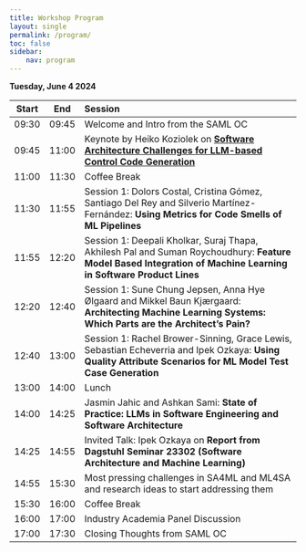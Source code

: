 ```yaml
---
title: Workshop Program
layout: single
permalink: /program/
toc: false
sidebar:
    nav: program
---
```



<style>
.notes { font-size: .9em; }
</style>

<style>
.news-table { font-size: .9em; table-layout: fixed; }
.news-table tr td:nth-child(1) { font-weight: bold; width: 9em; }
</style>

<!--The workshop program will include paper presentations, a panel with with participants from academia and industry, and a [keynote](/program/keynotes). More details will be announced, soon. -->

<!--

|:---|:---|
| Tutorials | December 6, 2023 <br> 09:00 – 17:30 <br> 2 Coffee Breaks Pastries will be offered <br> Lunch and Dinner on your own
| Workshops | December 6 & 7, 2023 <br> Please See Workshop Tab for Workshops and Links to Programs <br> 2 Coffee Breaks Pastries will be offered <br> Lunch and Dinner on your own
| Welcome Receptions | December 7, 2023 <br> 18:30 – 20:30 <br> Light hors d’oeuvre and 1 drink ticket provided. <br> Admission ticket included with Full Conference Registration <br> Dinner will be on your own
| Main Conference | December 8, 9, 10, 2023 <br> 2 Coffee Breaks Pastries will be offered <br> Lunch and Dinner on your own
| Social Event | December 9, 2023 <br> Buffet Dinner from 7 – 9 at the Conference Center <br> Universal Studio Singapore 20:00 – 23:45 <br> Admission ticket to both included with Full Conference Registration
{: .news-table}
-->

 **Tuesday, June 4 2024**

| Start |  End  | Session                             |
| :---: | :---: | :---------------------------------- |
| 09:30 | 09:45 | Welcome and Intro from the SAML OC |
| 09:45 | 11:00 | Keynote by Heiko Koziolek on [**Software Architecture Challenges for LLM-based Control Code Generation**](https://sa-ml.github.io/saml2024/program/keynotes/) |
| 11:00 | 11:30 | Coffee Break |                 |
| 11:30 | 11:55 | Session 1: Dolors Costal, Cristina Gómez, Santiago Del Rey and Silverio Martínez-Fernández: **Using Metrics for Code Smells of ML Pipelines** |
| 11:55 | 12:20 | Session 1: Deepali Kholkar, Suraj Thapa, Akhilesh Pal and Suman Roychoudhury: **Feature Model Based Integration of Machine Learning in Software Product Lines** |
| 12:20 | 12:40 |Session 1: Sune Chung Jepsen, Anna Hye Ølgaard and Mikkel Baun Kjærgaard: **Architecting Machine Learning Systems: Which Parts are the Architect’s Pain?** |
| 12:40 | 13:00 | Session 1: Rachel Brower-Sinning, Grace Lewis, Sebastian Echeverria and Ipek Ozkaya: **Using Quality Attribute Scenarios for ML Model Test Case Generation** |
| 13:00 | 14:00 | Lunch |
| 14:00 | 14:25 |  Jasmin Jahic and Ashkan Sami: **State of Practice: LLMs in Software Engineering and Software Architecture** |
| 14:25 | 14:55 | Invited Talk: Ipek Ozkaya on **Report from Dagstuhl Seminar 23302 (Software Architecture and Machine Learning)** |
| 14:55 | 15:30 | Most pressing challenges in SA4ML and ML4SA and research ideas to start addressing them |
| 15:30 | 16:00 | Coffee Break |
| 16:00 | 17:00 | Industry Academia Panel Discussion |
| 17:00 | 17:30 | Closing Thoughts from SAML OC |


<!--
* **Registration: Central Foyer**
* Please refer to [Workshops](/program/workshops/) and [Tutorials](/program/tutorials) for details 
{: .notes}



## Thursday, Dec 7th

|   Start   |    End    | Session                                        |
| :-------: | :-------: | :--------------------------------------------- |
|   09:00   |   10:30   | Workshop Session                               |
|   10:30   |   11:00   | Break Located in Ballroom Foyer                |
|   11:00   |   12:30   | Workshop Session                               |
|   12:30   |   14:00   | Lunch Time on own                              |
|   14:00   |   15:30   | Workshop Session                               |
|   15:30   |   16:00   | Break Located in Ballroom Foyer                |
|   16:00   |   17:30   | Workshop Session                               |
| **19:00** | **21:00** | **Welcome Reception Located in Central 1 - 3** |
{: .notes}


* **Registration: Central Foyer**
* Please refer to [Workshops](/program/workshops/) for details
{: .notes}



## Friday, Dec 8th

| Start |  End  | Session                 |
| :---: | :---: | :---------------------- |
| 09:00 | 10:30 | Welcome Keynote         |
| 10:30 | 11:00 | Break In West Foyer     |
| 11:00 | 12:30 | Orals / Demos / Posters |
| 12:30 | 14:00 | Lunch on own            |
| 14:00 | 15:30 | Orals / Demos / Posters |
| 15:30 | 16:00 | Break In West Foyer     |
| 16:00 | 17:30 | Orals / Demos / Posters |
{: .notes}


* **Registration: Central Foyer**
{: .notes}


## Saturday, Dec 9th

| Start |  End  | Session                 |
| :---: | :---: | :---------------------- |
| 09:00 | 10:30 | Orals / Demos / Posters |
| 10:30 | 11:00 | Break In West Foyer     |
| 11:00 | 12:30 | Orals / Demos / Posters |
| 12:30 | 13:45 | Lunch on own            |
| 13:45 | 14:30 | Business Mtg            |
| 14:30 | 15:30 | Keynote                 |
| 15:30 | 16:00 | Break In West Foyer     |
| 16:00 | 17:00 | Panel                   |
| 18:30 | 20:30 | **Social Event**        |
{: .notes}

* **Registration: Central Foyer**
{: .notes}


## Sunday, Dec 10th

| Start |  End  | Session                 |
| :---: | :---: | :---------------------- |
| 09:00 | 10:30 | Orals / Demos / Posters |
| 10:30 | 11:00 | Break In West Foyer     |
| 11:00 | 12:30 | Orals / Demos / Posters |
| 12:30 | 14:00 | Lunch on own            |
| 14:00 | 15:00 | Keynote                 |
| 15:00 | 15:30 | Break In West Foyer     |
| 15:30 | 16:15 | **Best Paper Awards**   |
| 16:15 | 17:30 | **Closng Session**      |
{: .notes}

* **Registration: Central Foyer**
{: .notes}
-->
